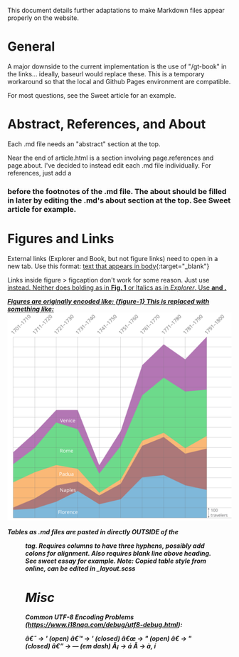 This document details further adaptations to make Markdown files appear properly on the website.

# General

A major downside to the current implementation is the use of "/gt-book" in the links... ideally, baseurl would replace these. This is a temporary workaround so that the local and Github Pages environment are compatible.

For most questions, see the Sweet article for an example.

# Abstract, References, and About

Each .md file needs an "abstract" section at the top.

Near the end of article.html is a section involving page.references and page.about. I've decided to instead edit each .md file individually.
For references, just add a <h3> before the footnotes of the .md file. The about should be filled in later by editing the .md's about section
at the top. See Sweet article for example.

# Figures and Links

External links (Explorer and Book, but not figure links) need to open in a new tab. Use this format: [text that appears in body](link/to/book/or/explorer){:target="_blank"}

Links inside figure > figcaption don't work for some reason. Just use <a href> instead.
Neither does bolding as in **Fig. 1** or Italics as in _Explorer_. Use <b> and <i>.

Figures are originally encoded like:
    {figure-1}
This is replaced with something like:
    <a name="figure-1">
        <img src="figure-1.svg">
    </a>

Tables as .md files are pasted in directly OUTSIDE of the <figure> tag. Requires columns to have three hyphens, possibly add colons for alignment. Also requires blank line above heading. See sweet essay for example. Note: Copied table style from online, can be edited in _layout.scss

# Misc

Common UTF-8 Encoding Problems (https://www.i18nqa.com/debug/utf8-debug.html):

â€˜ -> ' (open)
â€™	-> ' (closed)
â€œ	-> " (open)
â€  -> " (closed)
â€” -> — (em dash)
Ã¡  -> á
Ã­   -> à, í